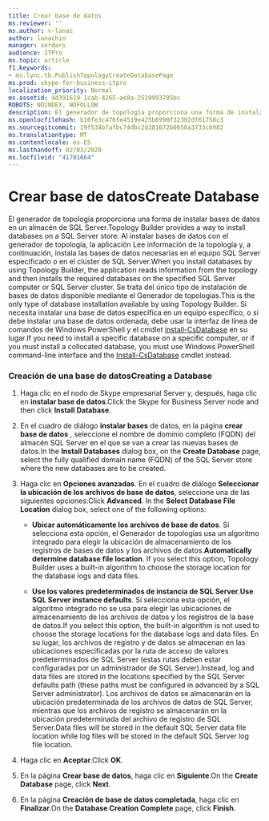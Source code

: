 ```yaml
---
title: Crear base de datos
ms.reviewer: ''
ms.author: v-lanac
author: lanachin
manager: serdars
audience: ITPro
ms.topic: article
f1.keywords:
- ms.lync.tb.PublishTopologyCreateDatabasePage
ms.prod: skype-for-business-itpro
localization_priority: Normal
ms.assetid: 4d391619-1cab-4265-ae8a-2519993705bc
ROBOTS: NOINDEX, NOFOLLOW
description: El generador de topología proporciona una forma de instalar bases de datos en un almacén de SQL Server. Al instalar bases de datos con el generador de topología, la aplicación Lee información de la topología y, a continuación, instala las bases de datos necesarias en el equipo SQL Server especificado o en el clúster de SQL Server. Se trata del único tipo de instalación de bases de datos disponible mediante el Generador de topologías. Si necesita instalar una base de datos específica en un equipo específico, o si debe instalar una base de datos ordenada, debe usar la interfaz de línea de comandos de Windows PowerShell y el cmdlet install-CsDatabase en su lugar.
ms.openlocfilehash: b10fe3c476fe4519e425b6990f32302df61758c3
ms.sourcegitcommit: 19f534bfafbc74dbc2d381672b0650a3733cb982
ms.translationtype: MT
ms.contentlocale: es-ES
ms.lasthandoff: 02/03/2020
ms.locfileid: "41701664"
---
```

# <a name="create-database"></a><span data-ttu-id="6f144-106">Crear base de datos</span><span class="sxs-lookup"><span data-stu-id="6f144-106">Create Database</span></span>
 
<span data-ttu-id="6f144-107">El generador de topología proporciona una forma de instalar bases de datos en un almacén de SQL Server.</span><span class="sxs-lookup"><span data-stu-id="6f144-107">Topology Builder provides a way to install databases on a SQL Server store.</span></span> <span data-ttu-id="6f144-108">Al instalar bases de datos con el generador de topología, la aplicación Lee información de la topología y, a continuación, instala las bases de datos necesarias en el equipo SQL Server especificado o en el clúster de SQL Server.</span><span class="sxs-lookup"><span data-stu-id="6f144-108">When you install databases by using Topology Builder, the application reads information from the topology and then installs the required databases on the specified SQL Server computer or SQL Server cluster.</span></span> <span data-ttu-id="6f144-109">Se trata del único tipo de instalación de bases de datos disponible mediante el Generador de topologías.</span><span class="sxs-lookup"><span data-stu-id="6f144-109">This is the only type of database installation available by using Topology Builder.</span></span> <span data-ttu-id="6f144-110">Si necesita instalar una base de datos específica en un equipo específico, o si debe instalar una base de datos ordenada, debe usar la interfaz de línea de comandos de Windows PowerShell y el cmdlet [install-CsDatabase](https://docs.microsoft.com/powershell/module/skype/install-csdatabase?view=skype-ps) en su lugar.</span><span class="sxs-lookup"><span data-stu-id="6f144-110">If you need to install a specific database on a specific computer, or if you must install a collocated database, you must use Windows PowerShell command-line interface and the [Install-CsDatabase](https://docs.microsoft.com/powershell/module/skype/install-csdatabase?view=skype-ps) cmdlet instead.</span></span>
  
### <a name="creating-a-database"></a><span data-ttu-id="6f144-111">Creación de una base de datos</span><span class="sxs-lookup"><span data-stu-id="6f144-111">Creating a Database</span></span>

1. <span data-ttu-id="6f144-112">Haga clic en el nodo de Skype empresarial Server y, después, haga clic en **instalar base de datos**.</span><span class="sxs-lookup"><span data-stu-id="6f144-112">Click the Skype for Business Server node and then click **Install Database**.</span></span>
    
2. <span data-ttu-id="6f144-113">En el cuadro de diálogo **instalar bases** de datos, en la página **crear base de datos** , seleccione el nombre de dominio completo (FQDN) del almacén SQL Server en el que se van a crear las nuevas bases de datos.</span><span class="sxs-lookup"><span data-stu-id="6f144-113">In the **Install Databases** dialog box, on the **Create Database** page, select the fully qualified domain name (FQDN) of the SQL Server store where the new databases are to be created.</span></span>
    
3. <span data-ttu-id="6f144-p103">Haga clic en **Opciones avanzadas**. En el cuadro de diálogo **Seleccionar la ubicación de los archivos de base de datos**, seleccione una de las siguientes opciones:</span><span class="sxs-lookup"><span data-stu-id="6f144-p103">Click **Advanced**. In the **Select Database File Location** dialog box, select one of the following options:</span></span>
    
   - <span data-ttu-id="6f144-p104">**Ubicar automáticamente los archivos de base de datos**. Si selecciona esta opción, el Generador de topologías usa un algoritmo integrado para elegir la ubicación de almacenamiento de los registros de bases de datos y los archivos de datos.</span><span class="sxs-lookup"><span data-stu-id="6f144-p104">**Automatically determine database file location**. If you select this option, Topology Builder uses a built-in algorithm to choose the storage location for the database logs and data files.</span></span>
    
   - <span data-ttu-id="6f144-118">**Use los valores predeterminados de instancia de SQL Server**.</span><span class="sxs-lookup"><span data-stu-id="6f144-118">**Use SQL Server instance defaults**.</span></span> <span data-ttu-id="6f144-119">Si selecciona esta opción, el algoritmo integrado no se usa para elegir las ubicaciones de almacenamiento de los archivos de datos y los registros de la base de datos.</span><span class="sxs-lookup"><span data-stu-id="6f144-119">If you select this option, the built-in algorithm is not used to choose the storage locations for the database logs and data files.</span></span> <span data-ttu-id="6f144-120">En su lugar, los archivos de registro y de datos se almacenan en las ubicaciones especificadas por la ruta de acceso de valores predeterminados de SQL Server (estas rutas deben estar configuradas por un administrador de SQL Server).</span><span class="sxs-lookup"><span data-stu-id="6f144-120">Instead, log and data files are stored in the locations specified by the SQL Server defaults path (these paths must be configured in advanced by a SQL Server administrator).</span></span> <span data-ttu-id="6f144-121">Los archivos de datos se almacenarán en la ubicación predeterminada de los archivos de datos de SQL Server, mientras que los archivos de registro se almacenarán en la ubicación predeterminada del archivo de registro de SQL Server.</span><span class="sxs-lookup"><span data-stu-id="6f144-121">Data files will be stored in the default SQL Server data file location while log files will be stored in the default SQL Server log file location.</span></span>
    
4. <span data-ttu-id="6f144-122">Haga clic en **Aceptar**.</span><span class="sxs-lookup"><span data-stu-id="6f144-122">Click **OK**.</span></span>
    
5. <span data-ttu-id="6f144-123">En la página **Crear base de datos**, haga clic en **Siguiente**.</span><span class="sxs-lookup"><span data-stu-id="6f144-123">On the **Create Database** page, click **Next**.</span></span>
    
6. <span data-ttu-id="6f144-124">En la página **Creación de base de datos completada**, haga clic en **Finalizar**.</span><span class="sxs-lookup"><span data-stu-id="6f144-124">On the **Database Creation Complete** page, click **Finish**.</span></span>
    

